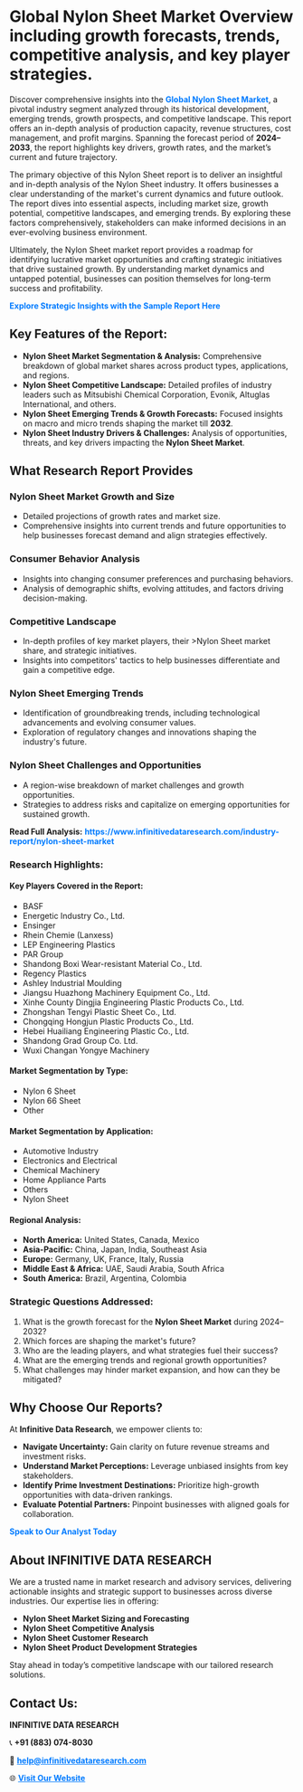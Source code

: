 <h1>Global Nylon Sheet Market Overview including growth forecasts, trends, competitive analysis, and key player strategies.</h1>
<p>
Discover comprehensive insights into the 
<a href="https://www.infinitivedataresearch.com/industry-report/nylon-sheet-market" rel="dofollow" style="color: #007BFF; text-decoration: none;"><strong>Global Nylon Sheet Market</strong></a>, a pivotal industry segment analyzed through its historical development, emerging trends, growth prospects, and competitive landscape. This report offers an in-depth analysis of production capacity, revenue structures, cost management, and profit margins. Spanning the forecast period of <strong>2024–2033</strong>, the report highlights key drivers, growth rates, and the market’s current and future trajectory.
</p>
<p>
The primary objective of this Nylon Sheet report is to deliver an insightful and in-depth analysis of the Nylon Sheet industry. It offers businesses a clear understanding of the market's current dynamics and future outlook. The report dives into essential aspects, including market size, growth potential, competitive landscapes, and emerging trends. By exploring these factors comprehensively, stakeholders can make informed decisions in an ever-evolving business environment.
</p>
<p>
Ultimately, the Nylon Sheet market report provides a roadmap for identifying lucrative market opportunities and crafting strategic initiatives that drive sustained growth. By understanding market dynamics and untapped potential, businesses can position themselves for long-term success and profitability.
</p>
<p>
<a href="https://www.infinitivedataresearch.com/request-sample/reportId=110572" style="color: #007BFF; text-decoration: none;"><strong>Explore Strategic Insights with the Sample Report Here</strong></a>
</p>

<h2>Key Features of the Report:</h2>
<ul>
<li><strong>Nylon Sheet Market Segmentation & Analysis:</strong> Comprehensive breakdown of global market shares across product types, applications, and regions.</li>
<li><strong>Nylon Sheet Competitive Landscape:</strong> Detailed profiles of industry leaders such as Mitsubishi Chemical Corporation, Evonik, Altuglas International, and others.</li>
<li><strong>Nylon Sheet Emerging Trends & Growth Forecasts:</strong> Focused insights on macro and micro trends shaping the market till <strong>2032</strong>.</li>
<li><strong>Nylon Sheet Industry Drivers & Challenges:</strong> Analysis of opportunities, threats, and key drivers impacting the <strong>Nylon Sheet Market</strong>.</li>
</ul>

<h2>What Research Report Provides</h2>
<h3>Nylon Sheet Market Growth and Size</h3>
<ul>
<li>Detailed projections of growth rates and market size.</li>
<li>Comprehensive insights into current trends and future opportunities to help businesses forecast demand and align strategies effectively.</li>
</ul>

<h3>Consumer Behavior Analysis</h3>
<ul>
<li>Insights into changing consumer preferences and purchasing behaviors.</li>
<li>Analysis of demographic shifts, evolving attitudes, and factors driving decision-making.</li>
</ul>

<h3>Competitive Landscape</h3>
<ul>
<li>In-depth profiles of key market players, their >Nylon Sheet market share, and strategic initiatives.</li>
<li>Insights into competitors' tactics to help businesses differentiate and gain a competitive edge.</li>
</ul>

<h3>Nylon Sheet Emerging Trends</h3>
<ul>
<li>Identification of groundbreaking trends, including technological advancements and evolving consumer values.</li>
<li>Exploration of regulatory changes and innovations shaping the industry's future.</li>
</ul>

<h3>Nylon Sheet Challenges and Opportunities</h3>
<ul>
<li>A region-wise breakdown of market challenges and growth opportunities.</li>
<li>Strategies to address risks and capitalize on emerging opportunities for sustained growth.</li>
</ul>
<p><strong>Read Full Analysis:</strong> <a href="https://www.infinitivedataresearch.com/industry-report/nylon-sheet-market" rel="dofollow" style="color: #007BFF; text-decoration: none;"><strong>https://www.infinitivedataresearch.com/industry-report/nylon-sheet-market</strong></a></p>
<h3>Research Highlights:</h3>
<h4>Key Players Covered in the Report:</h4>
<ul><li>BASF</li><li>Energetic Industry Co., Ltd.</li><li>Ensinger</li><li>Rhein Chemie (Lanxess)</li><li>LEP Engineering Plastics</li><li>PAR Group</li><li>Shandong Boxi Wear-resistant Material Co., Ltd.</li><li>Regency Plastics</li><li>Ashley Industrial Moulding</li><li>Jiangsu Huazhong Machinery Equipment Co., Ltd.</li><li>Xinhe County Dingjia Engineering Plastic Products Co., Ltd.</li><li>Zhongshan Tengyi Plastic Sheet Co., Ltd.</li><li>Chongqing Hongjun Plastic Products Co., Ltd.</li><li>Hebei Huailiang Engineering Plastic Co., Ltd.</li><li>Shandong Grad Group Co. Ltd.</li><li>Wuxi Changan Yongye Machinery</li></ul>
<h4>Market Segmentation by Type:</h4>
<ul><li>Nylon 6 Sheet</li><li>Nylon 66 Sheet</li><li>Other</li></ul>
<h4>Market Segmentation by Application:</h4>
<ul><li>Automotive Industry</li><li>Electronics and Electrical</li><li>Chemical Machinery</li><li>Home Appliance Parts</li><li>Others</li><li>Nylon Sheet</li></ul>

<h4>Regional Analysis:</h4>
<ul>
<li><strong>North America:</strong> United States, Canada, Mexico</li>
<li><strong>Asia-Pacific:</strong> China, Japan, India, Southeast Asia</li>
<li><strong>Europe:</strong> Germany, UK, France, Italy, Russia</li>
<li><strong>Middle East & Africa:</strong> UAE, Saudi Arabia, South Africa</li>
<li><strong>South America:</strong> Brazil, Argentina, Colombia</li>
</ul>

<h3>Strategic Questions Addressed:</h3>
<ol>
<li>What is the growth forecast for the <strong>Nylon Sheet Market</strong> during 2024–2032?</li>
<li>Which forces are shaping the market's future?</li>
<li>Who are the leading players, and what strategies fuel their success?</li>
<li>What are the emerging trends and regional growth opportunities?</li>
<li>What challenges may hinder market expansion, and how can they be mitigated?</li>
</ol>

<h2>Why Choose Our Reports?</h2>
<p>At <strong>Infinitive Data Research</strong>, we empower clients to:</p>
<ul>
<li><strong>Navigate Uncertainty:</strong> Gain clarity on future revenue streams and investment risks.</li>
<li><strong>Understand Market Perceptions:</strong> Leverage unbiased insights from key stakeholders.</li>
<li><strong>Identify Prime Investment Destinations:</strong> Prioritize high-growth opportunities with data-driven rankings.</li>
<li><strong>Evaluate Potential Partners:</strong> Pinpoint businesses with aligned goals for collaboration.</li>
</ul>
<p><a href="https://www.infinitivedataresearch.com/industry-report/nylon-sheet-market" rel="dofollow" style="color: #007BFF; text-decoration: none;"><strong>Speak to Our Analyst Today</strong></a></p>

<h2>About INFINITIVE DATA RESEARCH</h2>
<p>We are a trusted name in market research and advisory services, delivering actionable insights and strategic support to businesses across diverse industries. Our expertise lies in offering:</p>
<ul>
<li><strong>Nylon Sheet Market Sizing and Forecasting</strong></li>
<li><strong>Nylon Sheet Competitive Analysis</strong></li>
<li><strong>Nylon Sheet Customer Research</strong></li>
<li><strong>Nylon Sheet Product Development Strategies</strong></li>
</ul>
<p>Stay ahead in today’s competitive landscape with our tailored research solutions.</p>

<h2>Contact Us:</h2>
<p><strong>INFINITIVE DATA RESEARCH</strong></p>
<p>📞 <strong>+91 (883) 074-8030</strong></p>
<p>📧 <strong><a href="mailto:help@infinitivedataresearch.com" style="color: #007BFF;">help@infinitivedataresearch.com</a></strong></p>
<p>🌐 <strong><a href="https://www.infinitivedataresearch.com" rel="dofollow" style="color: #007BFF;">Visit Our Website</a></strong></p>